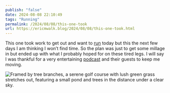 ```yaml
---
publish: "false"
date: 2024-08-08 22:10:49
tags: "Running"
permalink: /2024/08/08/this-one-took
url: https://ericmwalk.blog/2024/08/08/this-one-took.html
---
```


This one took work to get out and want to [run](https://strava.com/activities/12094758081) today but this the next few days I am thinking I won’t find time. So the plan was just to get some millage in but ended up with what I probably hoped for on these tired legs. I will say I was thankful for a very entertaining [podcast](https://listen.hemisphericviews.com/117) and their guests to keep me moving.

![Framed by tree branches, a serene golf course with lush green grass stretches out, featuring a small pond and trees in the distance under a clear sky.](https://ericmwalk.blog/uploads/2024/img-1303.jpeg)